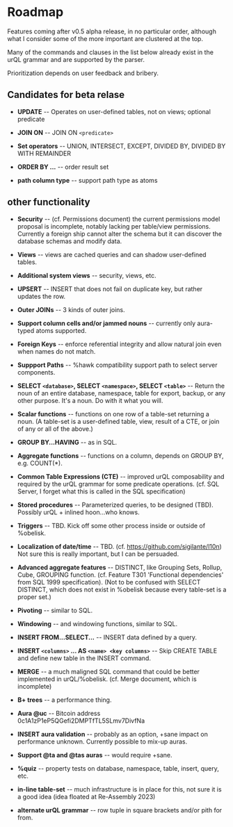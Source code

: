 # Roadmap

Features coming after v0.5 alpha release, in no particular order, although what I consider some of the more important are clustered at the top.

Many of the commands and clauses in the list below already exist in the urQL grammar and are supported by the parser.

Prioritization depends on user feedback and bribery.

## Candidates for beta relase

* __UPDATE__ -- Operates on user-defined tables, not on views; optional predicate

* __JOIN ON__ -- JOIN ON `<predicate>`

* __Set operators__ -- UNION, INTERSECT, EXCEPT, DIVIDED BY, DIVIDED BY WITH REMAINDER

* __ORDER BY ...__ -- order result set

* __path column type__ -- support path type as atoms


## other functionality

* __Security__ -- (cf. Permissions document) the current permissions model proposal is incomplete, notably lacking per table/view permissions. Currently a foreign ship cannot alter the schema but it can discover the database schemas and modify data.

* __Views__ -- views are cached queries and can shadow user-defined tables.

* __Additional system views__ -- security, views, etc.

* __UPSERT__ -- INSERT that does not fail on duplicate key, but rather updates the row.

* __Outer JOINs__ -- 3 kinds of outer joins.

* __Support column cells and/or jammed nouns__ -- currently only aura-typed atoms supported.

* __Foreign Keys__ -- enforce referential integrity and allow natural join even when names do not match.

* __Suppport Paths__  -- %hawk compatibility support path to select server components.
* __SELECT `<database>`, SELECT `<namespace>`, SELECT `<table>`__ -- Return the noun of an entire database, namespace, table for export, backup, or any other purpose. It's a noun. Do with it what you will.

* __Scalar functions__ -- functions on one row of a table-set returning a noun. (A table-set is a user-defined table, view, result of a CTE, or join of any or all of the above.)

* __GROUP BY...HAVING__ -- as in SQL.
* __Aggregate functions__ -- functions on a column, depends on GROUP BY, e.g. COUNT(*).

* __Common Table Expressions (CTE)__ -- improved urQL composability and required by the urQL grammar for some predicate operations. (cf. SQL Server, I forget what this is called in the SQL specification)

* __Stored procedures__ -- Parameterized queries, to be designed (TBD). Possibly urQL + inlined hoon...who knows.
* __Triggers__ -- TBD. Kick off some other process inside or outside of %obelisk.
* __Localization of date/time__ -- TBD. (cf. https://github.com/sigilante/l10n) Not sure this is really important, but I can be persuaded.
* __Advanced aggregate features__ -- DISTINCT, like Grouping Sets, Rollup, Cube, GROUPING function. (cf. Feature T301 'Functional dependencies' from SQL 1999 specification). (Not to be confused with SELECT DISTINCT, which does not exist in %obelisk because every table-set is a proper set.)
* __Pivoting__ -- similar to SQL.
* __Windowing__ -- and windowing functions, similar to SQL.
* __INSERT FROM...SELECT...__ -- INSERT data defined by a query.
* __INSERT `<columns>` ... AS `<name> <key columns>`__ -- Skip CREATE TABLE and define new table in the INSERT command.
* __MERGE__ -- a much maligned SQL command that could be better implemented in urQL/%obelisk. (cf. Merge document, which is incomplete)
* __B+ trees__ -- a performance thing.

* __Aura @uc__ -- Bitcoin address 0c1A1zP1eP5QGefi2DMPTfTL5SLmv7DivfNa
* __INSERT aura validation__ -- probably as an option, +sane impact on performance unknown. Currently possible to mix-up auras.
* __Support @ta and @tas auras__ -- would require +sane.

* __%quiz__ -- property tests on database, namespace, table, insert, query, etc.

* __in-line table-set__ -- much infrastructure is in place for this, not sure it is a good idea (idea floated at Re-Assembly 2023)
* __alternate urQL grammar__ -- row tuple in square brackets and/or pith for from.

